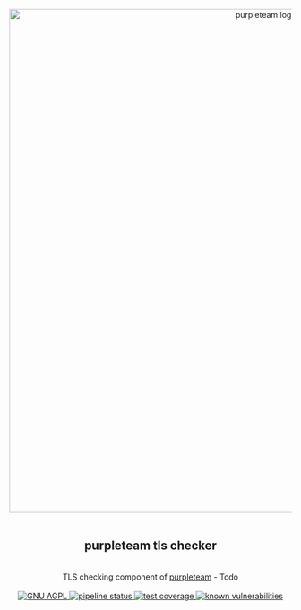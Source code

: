 <div align="center">
  <br/>
  <a href="https://purpleteam-labs.com" title="purpleteam">
    <img width=900px src="https://github.com/purpleteam-labs/purpleteam/blob/main/assets/images/purpleteam-banner.png" alt="purpleteam logo">
  </a>
  <br/>
  <br/>
  <h2>purpleteam tls checker</h2><br/>
    TLS checking component of <a href="https://purpleteam-labs.com/" title="purpleteam">purpleteam</a> - Todo
  <br/><br/>

  <a href="https://www.gnu.org/licenses/agpl-3.0" title="license">
    <img src="https://img.shields.io/badge/License-AGPL%20v3-blue.svg" alt="GNU AGPL">
  </a>

  <a href="https://github.com/purpleteam-labs/purpleteam-tls-checker/commits/main" title="pipeline status">
    <img src="https://github.com/purpleteam-labs/purpleteam-tls-checker/workflows/Node.js%20CI/badge.svg" alt="pipeline status">
  </a>

  <a href='https://coveralls.io/github/purpleteam-labs/purpleteam-tls-checker?branch=main'>
    <img src='https://coveralls.io/repos/github/purpleteam-labs/purpleteam-tls-checker/badge.svg?branch=main' alt='test coverage'>
  </a>

  <a href="https://snyk.io/test/github/purpleteam-labs/purpleteam-tls-checker?targetFile=package.json" title="known vulnerabilities">
    <img src="https://snyk.io/test/github/purpleteam-labs/purpleteam-tls-checker/badge.svg?targetFile=package.json" alt="known vulnerabilities"/>
  </a>
  <br/><br/>

